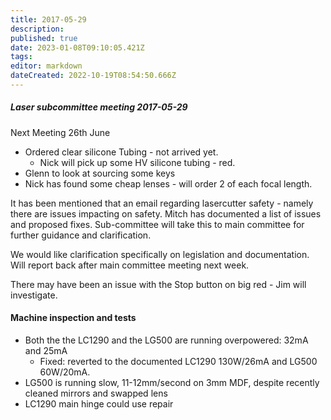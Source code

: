 ```yaml
---
title: 2017-05-29
description: 
published: true
date: 2023-01-08T09:10:05.421Z
tags: 
editor: markdown
dateCreated: 2022-10-19T08:54:50.666Z
---
```


##### Laser subcommittee meeting 2017-05-29

Next Meeting 26th June

-   Ordered clear silicone Tubing - not arrived yet.
    -   Nick will pick up some HV silicone tubing - red.
-   Glenn to look at sourcing some keys
-   Nick has found some cheap lenses - will order 2 of each focal length.

It has been mentioned that an email regarding lasercutter safety - namely there are issues impacting on safety. Mitch has documented a list of issues and proposed fixes. Sub-committee will take this to main committee for further guidance and clarification.

We would like clarification specifically on legislation and documentation. Will report back after main committee meeting next week.

There may have been an issue with the Stop button on big red - Jim will investigate.

#### Machine inspection and tests

-   Both the the LC1290 and the LG500 are running overpowered: 32mA and 25mA
    -   Fixed: reverted to the documented LC1290 130W/26mA and LG500 60W/20mA.
-   LG500 is running slow, 11-12mm/second on 3mm MDF, despite recently cleaned mirrors and swapped lens
-   LC1290 main hinge could use repair
